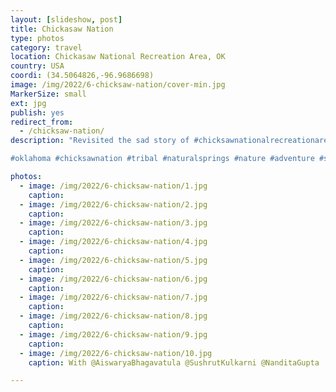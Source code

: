 ```yaml
---
layout: [slideshow, post]
title: Chickasaw Nation
type: photos
category: travel
location: Chickasaw National Recreation Area, OK
country: USA
coordi: (34.5064826,-96.9686698)
image: /img/2022/6-chicksaw-nation/cover-min.jpg
MarkerSize: small
ext: jpg
publish: yes
redirect_from:  
  - /chicksaw-nation/       
description: "Revisited the sad story of #chicksawnationalrecreationarea which was stripped off its national park status to see some natural #springs. Ex  #plattnationalpark.

#oklahoma #chicksawnation #tribal #naturalsprings #nature #adventure #springwater #sulphursprings #usa"

photos:
  - image: /img/2022/6-chicksaw-nation/1.jpg
    caption:
  - image: /img/2022/6-chicksaw-nation/2.jpg
    caption:
  - image: /img/2022/6-chicksaw-nation/3.jpg
    caption:
  - image: /img/2022/6-chicksaw-nation/4.jpg
    caption:
  - image: /img/2022/6-chicksaw-nation/5.jpg
    caption:
  - image: /img/2022/6-chicksaw-nation/6.jpg
    caption:
  - image: /img/2022/6-chicksaw-nation/7.jpg
    caption:
  - image: /img/2022/6-chicksaw-nation/8.jpg
    caption:
  - image: /img/2022/6-chicksaw-nation/9.jpg
    caption:
  - image: /img/2022/6-chicksaw-nation/10.jpg
    caption: With @AiswaryaBhagavatula @SushrutKulkarni @NanditaGupta

---
```

